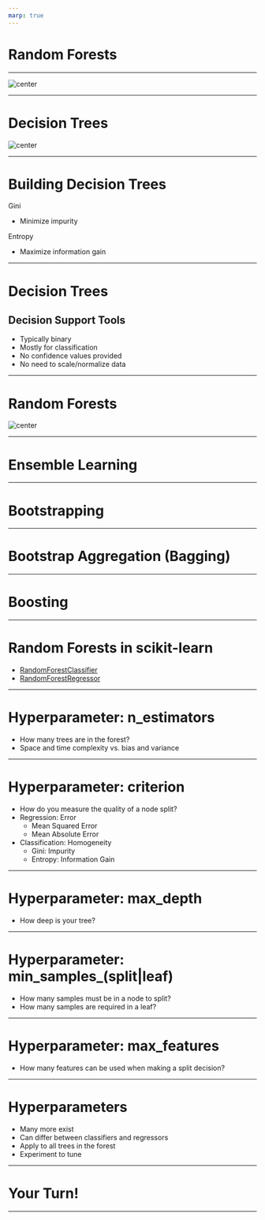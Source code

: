 ```yaml
---
marp: true
---
```


<style>
img[alt~="center"] {
  display: block;
  margin: 0 auto;
}
</style>

# Random Forests

<!--
In this unit we are going to talk about random forests. Random forests build upon a concept called decision trees.

-->

---

![center](res/tree.png)

<!--
Let's take a moment to see how a decision tree works. The idea is to then take many trees and create a forest.

Image Details:
* [tree.png](https://pixabay.com/vectors/tree-silhouette-winter-plant-3979965/): Pixabay License

-->

---

# Decision Trees

![center](res/decision-tree.png)

<!--

Let's start by taking a look at a decision tree. This particular example is a tree that predicts iris species from the iris dataset. In each box we have the feature we're testing, the gini impurity score (which we'll talk more about in a bit), the number of samples at that node, and an array called "value," whose entries correspond to classification into one of the three different species of iris flower.

Recall that in the iris dataset there are four features: petal width, petal length, sepal width, and sepal length. The target variable is a categorical variable representing three different species of iris flower. The dataset contains 150 total samples, and there are 50 samples of each species.

Decision trees have a single root node and a variable depth number of intermediate nodes, ending in many leaf nodes. A decision is made by comparing one of our features to some derived value at the node and then following a path based on the comparison. The leaf node that you arrive at is your "decision."

For example, our root node is petal width. We first ask, "Is the petal width less than .8cm?" For 50 of our samples the answer is "yes," and all those samples are of species #1. For the rest of our 100 samples, the answer is "no," and we still don't have a good sense of how to identify species #2 or #3. For the remaining samples, we ask, "Is the petal width less than 1.75cm?" We see that the answer is "yes" for a total of 54 samples, where 49 of those are of species #2, and 5 are of species #3. We also see that the answer is "no" for a total of 46 samples, where one of those samples is of species #2, and 45 of them are species #3. Continuing in this way, we get our entire decision tree.

Now, the final tree in this form is our trained model. If we were to get a new sample of iris flower, we would use the tree to classify the sample. We'd start at the root node and follow each question until we hit a leaf node. Each of the leaf nodes contains a final classification. For example, if at the root node we answer "yes," then we would classify our new sample a species #1.

But this just seems like a series of if/then statements. How is this machine learning?

Well, we need to "learn" things, like which feature is most appropriate for the root node (i.e., which one is most important and should go at the top?). In general, the order in which we examine the features is important. Furthermore, we need to learn the parameters for the cutoff values at each node. For example, at the root node, the cutoff we use for testing a new sample is .8cm, and this is a learned parameter.

There's one last thing to note. Notice we test petal width several times at different levels and with different cutoffs. There is no assumption that each feature will be tested exactly one time, and the cutoff values can change depending on where you are in the tree. In this example, we tested petal width at the root node with a cutoff of .8cm, we also tested petal width in level one with a cutoff of 1.75cm. In other words, for the samples with petal width greater than .8, we then ask, "Well it's bigger than .8cm, but is it still smaller than 1.75cm?"

Image Details:
* [decision-tree.png](https://opensource.google/docs/copyright/): Copyright Google

-->

---

# Building Decision Trees

Gini

* Minimize impurity


Entropy

* Maximize information gain

<!--
To choose the cutoff that we split on, we typically use Gini impurity or entropy. The Gini impurity measures the chance that you'll misclassify a random element in the dataset at this decision point. The smaller the Gini score, the better. The best Gini score is 0. Let's look back at the decision tree example with the iris dataset. We see that in the first level after the root node, every data point in the training set with petal width less than .8cm was of type #1. At this leaf we have a Gini value of 0.

Another approach is to use the entropy to maximize information gained at each node.

-->

---

# Decision Trees

## Decision Support Tools

* Typically binary
* Mostly for classification
* No confidence values provided
* No need to scale/normalize data

<!--
Here are a few other highlights about decision trees.

Typically decision trees have two paths that can be taken at any node (binary tree).

Decision trees are most often used for classification purposes. They can be used for regression, but they
are usually less effective than other regression tools.

Unlike other classification algorithms, decision trees don't provide a list of labels and the
numeric confidence in the applicability of each label. Instead, we receive a single final decision.

Decision trees are not sensitive to features having different ranges of values. Most machine
learning algorithms benefit from scaling and/or normalizing data, but decision trees are an
exception.

-->

---

# Random Forests

![center](res/forest.png)

<!--
Let's now move on to random forests. A decision tree is a single set of comparisons that are made to come to a single classification decision. A random forest is a collection of two or more decision trees (hence the name "forest") built with your training data. Each tree is consulted when a prediction is being made. The majority classification across all trees is the final classification decision made by the random forest.

Image Details:
* [forest.png](https://pixabay.com/vectors/deciduous-trees-forest-trees-154168/): Pixabay License

-->

---

# Ensemble Learning

<!--
This is our first foray into "ensemble learning." Ensemble learning is a technique in which multiple learners are trained on the training data, and their results are aggregated in some way. This aggregation is typically one of majority vote (mode) for classification and of mean or median for regression.

-->

---

# Bootstrapping

<!--
You might be asking how training multiple trees with the same dataset would be much better than simply training on a single tree. Typically you don't actually train every tree in a random forest with the same full dataset. Instead, each tree is trained with a sample of the data from the dataset. This sampling is called bootstrapping.

For each tree in the forest, a random set of data is chosen for training. The samples can overlap. This is considered sampling "with replacement."

You can also choose to train every tree with the entire dataset. In this case you get variation in trees based on their random starting points.

-->

---

# Bootstrap Aggregation (Bagging)

<!--
A specific form of bootstrapping that you'll hear about in machine learning is "bootstrap aggregation." This term is often shortened to "bagging."

Bagging is a form of bootstrapping that creates multiple, full-sized copies of your training dataset with slightly different data.

For example, say you have a dataset with 1000 items in it, and you want a random forest with five trees in it. If you bag the data, five datasets of size 1000 will be created by randomly sampling your original dataset with replacement. Since we replace items in the original dataset, there will likely be duplicates in each generated dataset. This allows each tree to have a slightly different view of the data.

Note that after the datasets are made, trees can be built and used in parallel.

-->

---

# Boosting

<!--
While we are on the topic of ensemble learning techniques, let's take a moment to talk about another popular technique: boosting. Boosting is a technique that consists of training a model, determining which types of predictions it performed poorly on, and then training a subsequent model to focus on what the previous model got wrong. You can think of it as an assembly line where each worker has a specialty.

The downside of boosting is that it has to be done sequentially.

-->

---

# Random Forests in scikit-learn

* [RandomForestClassifier](https://scikit-learn.org/stable/modules/generated/sklearn.ensemble.RandomForestClassifier.html)
* [RandomForestRegressor](https://scikit-learn.org/stable/modules/generated/sklearn.ensemble.RandomForestRegressor.html)

<!--
The scikit-learn library provides a couple of random forest implementations, one for classification and one for regression. The two implementations share many hyperparameters but not all. We'll spend the next few slides highlighting some of the hyperparameters.

-->

---

# Hyperparameter: n_estimators

* How many trees are in the forest?
* Space and time complexity vs. bias and variance

<!--
One of the most useful hyperparameters is `n_estimators`. This parameter sets the number of trees that will be in the forest. As you increase the number of trees, you should expect the bias in your model will be reduced. This comes at the cost of more resources being needed for training.

If you are training in parallel, then you'll have as many copies of your dataset as you do trees. If you are training serially, then the time to train will increase linearly with the number of trees.

Can more trees ever be a bad thing? Probably not, though there will be diminishing returns as the number of trees grows too much.

How do you choose the best number? Experimentation. Play with different settings, and compare training time and model scores until you find a value that seems to be fast and "good" enough for your use case.

-->

---

# Hyperparameter: criterion

* How do you measure the quality of a node split?
* Regression: Error
  * Mean Squared Error
  * Mean Absolute Error
* Classification: Homogeneity
  * Gini: Impurity
  * Entropy: Information Gain

<!--
Another parameter that is shared, but different, across implementation is `criterion`. This is the measure that will be used to determine the quality of a split decision at a given node.

For regression, the options are mean squared error, MSE, or mean absolute error, MAE. Remember from our model quality discussions that MSE penalizes outliers much more than MAE.

For classification, we can choose to either use Gini, which is an impurity measurement, or entropy, which is a measure of information gain.

-->

---

# Hyperparameter: max_depth

* How deep is your tree?

<!--
By default every decision tree in the random forest will split until every leaf node is as pure as it can be. This can lead to overfitting. You can prevent this by setting a max depth on the tree.

Can you think of how this parameter might be harmful?

What if the tree isn't well balanced and you end up with larger sets of data on one branch of the tree? If you put an artificial depth cap on your tree, then the overpopulated branch might not have very pure leaves.

Let's look at another hyperparameter that can help prevent overfitting without having to worry about balance.

-->

---

# Hyperparameter: min_samples_(split|leaf)

* How many samples must be in a node to split?
* How many samples are required in a leaf?

<!--
These two hyperparameters are very related.

`min_samples_split` asks how many samples are required in a node for you to be able to split it. Any value greater than one is allowed, with the default being two.

`min_samples_leaf` tells us the minimum number of samples needed to form a leaf node. The default is one, which is very specific.

You should be able to see how these are related, and how they can cancel each other out. If I say `min_samples_leaf` is two instead of one, then I've effectively set `min_samples_split` to at least four. That is because I need four samples in a parent node to make two leaf nodes each with two samples.

The nice thing about these hyperparameters is that they work well with unbalanced trees, unlike `max_depth`.

How do you pick a value for these parameters? Like most hyperparameters, the answer is trial and error.

-->

---

# Hyperparameter: max_features

* How many features can be used when making a split decision?

<!--
By default, a decision tree in a random forest will attempt to use all features in determining the best split for a node. If you have a lot of features, this might be computationally expensive or even lead to some overfitting. You can limit the number of features used in any decision so only the most significant features are used at each node.

-->

---

# Hyperparameters

* Many more exist
* Can differ between classifiers and regressors
* Apply to all trees in the forest
* Experiment to tune

<!--
We've just talked through a small sample of hyperparameters that are available for random forests, but many more exist. Note that there are some differences in what parameters you can tweak between regressors and classifiers. Also, any parameters you set will apply to all trees in a forest. And finally, the best way to find the best parameters is to experiment with many different options and find which perform best for your data.

-->

---

# Your Turn!

<!--
Now let's have a look at the lab.
-->

---
